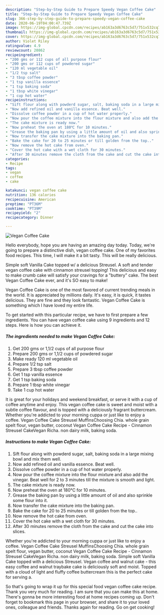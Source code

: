 ```yaml
---
description: "Step-by-Step Guide to Prepare Speedy Vegan Coffee Cake"
title: "Step-by-Step Guide to Prepare Speedy Vegan Coffee Cake"
slug: 366-step-by-step-guide-to-prepare-speedy-vegan-coffee-cake
date: 2020-06-19T04:00:47.739Z
image: https://img-global.cpcdn.com/recipes/ab163a3d6763c5d7/751x532cq70/vegan-coffee-cake-recipe-main-photo.jpg
thumbnail: https://img-global.cpcdn.com/recipes/ab163a3d6763c5d7/751x532cq70/vegan-coffee-cake-recipe-main-photo.jpg
cover: https://img-global.cpcdn.com/recipes/ab163a3d6763c5d7/751x532cq70/vegan-coffee-cake-recipe-main-photo.jpg
author: Violet Riley
ratingvalue: 4.9
reviewcount: 20862
recipeingredient:
- "200 gms or 112 cups of all purpose flour"
- "200 gms or 112 cups of powdered sugar"
- "120 ml vegetable oil"
- "1/2 tsp salt"
- "3 tbsp coffee powder"
- "1 tsp vanilla essence"
- "1 tsp baking soda"
- "1 tbsp white vinegar"
- "1 cup hot water"
recipeinstructions:
- "Sift flour along with powderd sugar, salt, baking soda in a large mixing bowl and mix them well."
- "Now add refined oil and vanilla essence. Beat well."
- "Dissolve coffee powder in a cup of hot water properly."
- "Now pour the coffee mixture into the flour mixture and also add the vinegar. Beat well for 2 to 3 minutes till the mixture is smooth and light."
- "The cake mixture is ready now."
- "Now preheat the oven at 180℃ for 10 minutes."
- "Grease the baking pan by using a little amount of oil and also sprinkle some flour into it."
- "Now transfer the cake mixture into the baking pan."
- "Bake the cake for 20 to 25 minutes or till golden from the top.."
- "Now remove the hot cake from oven."
- "Cover the hot cake with a wet cloth for 30 minutes."
- "After 30 minutes remove the cloth from the cake and cut the cake into slices."
categories:
- Recipe
tags:
- vegan
- coffee
- cake

katakunci: vegan coffee cake 
nutrition: 136 calories
recipecuisine: American
preptime: "PT36M"
cooktime: "PT39M"
recipeyield: "2"
recipecategory: Dinner

---
```



![Vegan Coffee Cake](https://img-global.cpcdn.com/recipes/ab163a3d6763c5d7/751x532cq70/vegan-coffee-cake-recipe-main-photo.jpg)

Hello everybody, hope you are having an amazing day today. Today, we're going to prepare a distinctive dish, vegan coffee cake. One of my favorites food recipes. This time, I will make it a bit tasty. This will be really delicious.

Simple soft Vanilla Cake topped w/ a delicious Streusel. A soft and tender vegan coffee cake with cinnamon streusel topping! This delicious and easy to make crumb cake will satisfy your cravings for a &#34;buttery&#34; cake. The best Vegan Coffee Cake ever, and it&#39;s SO easy to make!

Vegan Coffee Cake is one of the most favored of current trending meals in the world. It is appreciated by millions daily. It's easy, it is quick, it tastes delicious. They are fine and they look fantastic. Vegan Coffee Cake is something which I have loved my entire life.


To get started with this particular recipe, we have to first prepare a few ingredients. You can have vegan coffee cake using 9 ingredients and 12 steps. Here is how you can achieve it.

<!--inarticleads1-->

##### The ingredients needed to make Vegan Coffee Cake:

1. Get 200 gms or 1,1/2 cups of all purpose flour
1. Prepare 200 gms or 1,1/2 cups of powdered sugar
1. Make ready 120 ml vegetable oil
1. Prepare 1/2 tsp salt
1. Prepare 3 tbsp coffee powder
1. Get 1 tsp vanilla essence
1. Get 1 tsp baking soda
1. Prepare 1 tbsp white vinegar
1. Take 1 cup hot water


It is great for your holidays and weekend breakfast, or serve it with a cup of coffee anytime and enjoy. This vegan coffee cake is sweet and moist with a subtle coffee flavour, and is topped with a deliciously fragrant buttercream. Whether you&#39;re addicted to your morning cuppa or just like to enjoy a coffee. Vegan Coffee Cake Streusel MuffinsChoosing Chia. whole grain spelt flour, vegan butter, coconut Vegan Coffee Cake Recipe - Cinnamon Streusel CakeVegan Richa. non dairy milk, baking soda. 

<!--inarticleads2-->

##### Instructions to make Vegan Coffee Cake:

1. Sift flour along with powderd sugar, salt, baking soda in a large mixing bowl and mix them well.
1. Now add refined oil and vanilla essence. Beat well.
1. Dissolve coffee powder in a cup of hot water properly.
1. Now pour the coffee mixture into the flour mixture and also add the vinegar. Beat well for 2 to 3 minutes till the mixture is smooth and light.
1. The cake mixture is ready now.
1. Now preheat the oven at 180℃ for 10 minutes.
1. Grease the baking pan by using a little amount of oil and also sprinkle some flour into it.
1. Now transfer the cake mixture into the baking pan.
1. Bake the cake for 20 to 25 minutes or till golden from the top..
1. Now remove the hot cake from oven.
1. Cover the hot cake with a wet cloth for 30 minutes.
1. After 30 minutes remove the cloth from the cake and cut the cake into slices.


Whether you&#39;re addicted to your morning cuppa or just like to enjoy a coffee. Vegan Coffee Cake Streusel MuffinsChoosing Chia. whole grain spelt flour, vegan butter, coconut Vegan Coffee Cake Recipe - Cinnamon Streusel CakeVegan Richa. non dairy milk, baking soda. Simple soft Vanilla Cake topped with a delicious Streusel. Vegan coffee and walnut cake - this easy coffee and walnut traybake cake is deliciously soft and moist. Topped with a cloud of light and fluffy coffee buttercream this is the perfect cake for serving a. 

So that's going to wrap it up for this special food vegan coffee cake recipe. Thank you very much for reading. I am sure that you can make this at home. There's gonna be more interesting food at home recipes coming up. Don't forget to bookmark this page in your browser, and share it to your loved ones, colleague and friends. Thanks again for reading. Go on get cooking!
